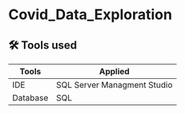 # Covid_Data_Exploration

## 🛠 Tools used
| Tools             |Applied                                                              |
| ----------------- | ------------------------------------------------------------------ |
| IDE | SQL Server Managment Studio |
| Database | SQL |
